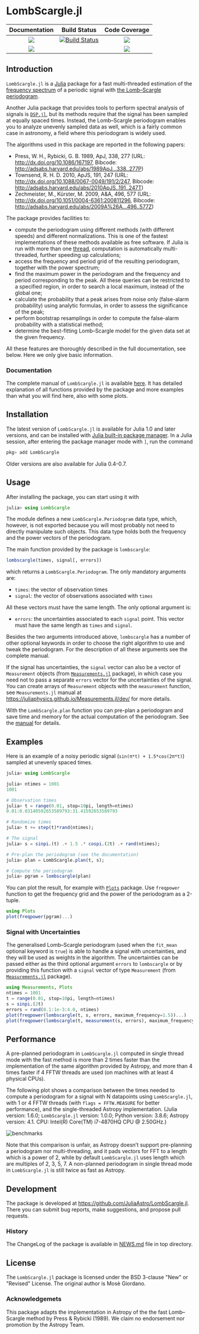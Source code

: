 # LombScargle.jl

| **Documentation**                       | **Build Status**                    | **Code Coverage**               |
|:---------------------------------------:|:-----------------------------------:|:-------------------------------:|
| [![][docs-stable-img]][docs-stable-url] | [![Build Status][gha-img]][gha-url] | [![][coveral-img]][coveral-url] |
| [![][docs-dev-img]][docs-dev-url]       |                                     | [![][codecov-img]][codecov-url] |

Introduction
------------

`LombScargle.jl` is a [Julia](http://julialang.org/) package for a fast
multi-threaded estimation of
the [frequency spectrum](https://en.wikipedia.org/wiki/Frequency_spectrum) of a
periodic signal
with
[the Lomb–Scargle periodogram](https://en.wikipedia.org/wiki/The_Lomb–Scargle_periodogram).

Another Julia package that provides tools to perform spectral analysis of
signals is [`DSP.jl`](https://github.com/JuliaDSP/DSP.jl), but its methods
require that the signal has been sampled at equally spaced times.  Instead, the
Lomb–Scargle periodogram enables you to analyze unevenly sampled data as well,
which is a fairly common case in astronomy, a field where this periodogram is
widely used.

The algorithms used in this package are reported in the following papers:

* Press, W. H., Rybicki, G. B. 1989, ApJ, 338, 277 (URL:
  http://dx.doi.org/10.1086/167197, Bibcode:
  http://adsabs.harvard.edu/abs/1989ApJ...338..277P)
* Townsend, R. H. D. 2010, ApJS, 191, 247 (URL:
  http://dx.doi.org/10.1088/0067-0049/191/2/247, Bibcode:
  http://adsabs.harvard.edu/abs/2010ApJS..191..247T)
* Zechmeister, M., Kürster, M. 2009, A&A, 496, 577 (URL:
  http://dx.doi.org/10.1051/0004-6361:200811296, Bibcode:
  http://adsabs.harvard.edu/abs/2009A%26A...496..577Z)

The package provides facilities to:

* compute the periodogram using different methods (with different speeds) and
  different normalizations.  This is one of the fastest implementations of these
  methods available as free software.  If Julia is run with more than
  one
  [thread](http://docs.julialang.org/en/stable/manual/parallel-computing/#multi-threading-experimental),
  computation is automatically multi-threaded, further speeding up calculations;
* access the frequency and period grid of the resulting periodogram, together
  with the power spectrum;
* find the maximum power in the periodogram and the frequency and period
  corresponding to the peak.  All these queries can be restricted to a specified
  region, in order to search a local maximum, instead of the global one;
* calculate the probability that a peak arises from noise only (false-alarm
  probability) using analytic formulas, in order to assess the significance of
  the peak;
* perform bootstrap resamplings in order to compute the false-alarm probability
  with a statistical method;
* determine the best-fitting Lomb–Scargle model for the given data set at the
  given frequency.

All these features are thoroughly described in the full documentation, see
below.  Here we only give basic information.

### Documentation

The complete manual of `LombScargle.jl` is available
[here](https://juliaastro.github.io/LombScargle.jl/stable/).  It has detailed explanation of all
functions provided by the package and more examples than what you will find
here, also with some plots.

Installation
------------

The latest version of `LombScargle.jl` is available for Julia 1.0 and later
versions, and can be installed with [Julia built-in package
manager](https://julialang.github.io/Pkg.jl/stable/).  In a Julia session, after
entering the package manager mode with `]`, run the command

```julia
pkg> add LombScargle
```

Older versions are also available for Julia 0.4-0.7.

Usage
-----

After installing the package, you can start using it with

```julia
julia> using LombScargle
```

The module defines a new `LombScargle.Periodogram` data type, which, however, is
not exported because you will most probably not need to directly manipulate such
objects.  This data type holds both the frequency and the power vectors of the
periodogram.

The main function provided by the package is `lombscargle`:

```julia
lombscargle(times, signal[, errors])
```

which returns a `LombScargle.Periodogram`.  The only mandatory arguments are:

* `times`: the vector of observation times
* `signal`: the vector of observations associated with `times`

All these vectors must have the same length.  The only optional argument is:

* `errors`: the uncertainties associated to each `signal` point.  This vector
  must have the same length as `times` and `signal`.

Besides the two arguments introduced above, `lombscargle` has a number of other
optional keywords in order to choose the right algorithm to use and tweak the
periodogram.  For the description of all these arguments see the complete
manual.

If the signal has uncertainties, the `signal` vector can also be a vector of
`Measurement` objects (from
[`Measurements.jl`](https://github.com/JuliaPhysics/Measurements.jl) package), in
which case you need not to pass a separate `errors` vector for the uncertainties
of the signal.  You can create arrays of `Measurement` objects with the
`measurement` function, see `Measurements.jl` manual at
https://juliaphysics.github.io/Measurements.jl/dev/ for more details.

With the `LombScargle.plan` function you can pre-plan a periodogram and save
time and memory for the actual computation of the periodogram.  See the
[manual](https://juliaastro.github.io/LombScargle.jl/stable/#Planning-the-Periodogram-1)
for details.

Examples
--------

Here is an example of a noisy periodic signal (`sin(π*t) + 1.5*cos(2π*t)`)
sampled at unevenly spaced times.

```julia
julia> using LombScargle

julia> ntimes = 1001
1001

# Observation times
julia> t = range(0.01, stop=10pi, length=ntimes)
0.01:0.03140592653589793:31.41592653589793

# Randomize times
julia> t += step(t)*rand(ntimes);

# The signal
julia> s = sinpi.(t) .+ 1.5 .* cospi.(2t) .+ rand(ntimes);

# Pre-plan the periodogram (see the documentation)
julia> plan = LombScargle.plan(t, s);

# Compute the periodogram
julia> pgram = lombscargle(plan)
```

You can plot the result, for example with
[`Plots`](https://github.com/tbreloff/Plots.jl) package.  Use `freqpower`
function to get the frequency grid and the power of the periodogram as a
2-tuple.

```julia
using Plots
plot(freqpower(pgram)...)
```

### Signal with Uncertainties

The generalised Lomb–Scargle periodogram (used when the `fit_mean` optional
keyword is `true`) is able to handle a signal with uncertainties, and they will
be used as weights in the algorithm.  The uncertainties can be passed either as
the third optional argument `errors` to `lombscargle` or by providing this
function with a `signal` vector of type `Measurement` (from
[`Measurements.jl`](https://github.com/JuliaPhysics/Measurements.jl) package).

```julia
using Measurements, Plots
ntimes = 1001
t = range(0.01, stop=10pi, length=ntimes)
s = sinpi.(2t)
errors = rand(0.1:1e-3:4.0, ntimes)
plot(freqpower(lombscargle(t, s, errors, maximum_frequency=1.5))...)
plot(freqpower(lombscargle(t, measurement(s, errors), maximum_frequency=1.5))...)
```

Performance
-----------

A pre-planned periodogram in `LombScargle.jl` computed in single thread mode
with the fast method is more than 2 times faster than the implementation of the
same algorithm provided by Astropy, and more than 4 times faster if 4 FFTW
threads are used (on machines with at least 4 physical CPUs).

The following plot shows a comparison between the times needed to compute a
periodogram for a signal with N datapoints using `LombScargle.jl`, with 1 or 4
FFTW threads (with `flags = FFTW.MEASURE` for better performance), and the
single-threaded Astropy implementation.  (Julia version: 1.6.0; `LombScargle.jl`
version: 1.0.0; Python version: 3.8.6; Astropy version: 4.1.  CPU: Intel(R)
Core(TM) i7-4870HQ CPU @ 2.50GHz.)

![benchmarks](https://raw.githubusercontent.com/JuliaAstro/LombScargle.jl/master/perf/benchmarks.svg)

Note that this comparison is unfair, as Astropy doesn’t support pre-planning a
periodogram nor multi-threading, and it pads vectors for FFT to a length which
is a power of 2, while by default `LombScargle.jl` uses length which are
multiples of 2, 3, 5, 7.  A non-planned periodogram in single thread mode in
`LombScargle.jl` is still twice as fast as Astropy.

Development
-----------

The package is developed at https://github.com/JuliaAstro/LombScargle.jl.  There
you can submit bug reports, make suggestions, and propose pull requests.

### History

The ChangeLog of the package is available in
[NEWS.md](https://github.com/JuliaAstro/LombScargle.jl/blob/master/NEWS.md) file
in top directory.

License
-------

The `LombScargle.jl` package is licensed under the BSD 3-clause "New" or
"Revised" License.  The original author is Mosè Giordano.

### Acknowledgemets

This package adapts the implementation in Astropy of the the fast Lomb–Scargle
method by Press & Rybicki (1989).  We claim no endorsement nor promotion by the
Astropy Team.



[docs-dev-img]: https://img.shields.io/badge/docs-dev-blue.svg
[docs-dev-url]: https://juliaastro.org/LombScargle.jl/dev/

[docs-stable-img]: https://img.shields.io/badge/docs-stable-blue.svg
[docs-stable-url]: https://juliaastro.org/LombScargle/stable/

[gha-img]: https://github.com/JuliaAstro/LombScargle.jl/workflows/CI/badge.svg
[gha-url]: https://github.com/JuliaAstro/LombScargle.jl/actions?query=workflow%3ACI

[coveral-img]: https://coveralls.io/repos/github/JuliaAstro/LombScargle.jl/badge.svg?branch=master
[coveral-url]: https://coveralls.io/github/JuliaAstro/LombScargle.jl?branch=master

[codecov-img]: https://codecov.io/gh/JuliaAstro/LombScargle.jl/graph/badge.svg?token=c8Vz9GBFNH
[codecov-url]: https://codecov.io/gh/JuliaAstro/LombScargle.jl
